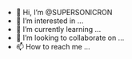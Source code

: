 - 👋 Hi, I’m @SUPERSONICRON
- 👀 I’m interested in ...
- 🌱 I’m currently learning ...
- 💞️ I’m looking to collaborate on ...
- 📫 How to reach me ...

<!---
SUPERSONICRON/SUPERSONICRON is a ✨ special ✨ repository because its `README.md` (this file) appears on your GitHub profile.
You can click the Preview link to take a look at your changes.
--->
